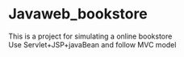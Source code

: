 # Javaweb_bookstore
This is a project for simulating a online bookstore<br>
Use Servlet+JSP+javaBean and follow MVC model
